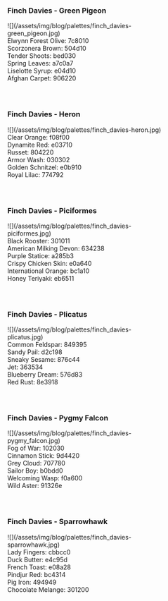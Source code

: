 <style>
div.palette_image {
  display: inline-block;
  width: 70%;
  max-width: 100%;
}

div.palette_colors {
  display: inline-block;
  width: auto;
  min-width: 100px;
  margin-bottom: 40px;
}
</style>

### Finch Davies - Green Pigeon
<div class="palette_image" markdown="span">![](/assets/img/blog/palettes/finch_davies-green_pigeon.jpg)</div>
<div class="palette_colors">Elwynn Forest Olive: 7c8010<br>Scorzonera Brown: 504d10<br>Tender Shoots: bed030<br>Spring Leaves: a7c0a7<br>Liselotte Syrup: e04d10<br>Afghan Carpet: 906220</div>


### Finch Davies - Heron
<div class="palette_image" markdown="span">![](/assets/img/blog/palettes/finch_davies-heron.jpg)</div>
<div class="palette_colors">Clear Orange: f08f00<br>Dynamite Red: e03710<br>Russet: 804220<br>Armor Wash: 030302<br>Golden Schnitzel: e0b910<br>Royal Lilac: 774792</div>


### Finch Davies - Piciformes
<div class="palette_image" markdown="span">![](/assets/img/blog/palettes/finch_davies-piciformes.jpg)</div>
<div class="palette_colors">Black Rooster: 301011<br>American Milking Devon: 634238<br>Purple Statice: a285b3<br>Crispy Chicken Skin: e0a640<br>International Orange: bc1a10<br>Honey Teriyaki: eb6511</div>


### Finch Davies - Plicatus
<div class="palette_image" markdown="span">![](/assets/img/blog/palettes/finch_davies-plicatus.jpg)</div>
<div class="palette_colors">Common Feldspar: 849395<br>Sandy Pail: d2c198<br>Sneaky Sesame: 876c44<br>Jet: 363534<br>Blueberry Dream: 576d83<br>Red Rust: 8e3918</div>


### Finch Davies - Pygmy Falcon
<div class="palette_image" markdown="span">![](/assets/img/blog/palettes/finch_davies-pygmy_falcon.jpg)</div>
<div class="palette_colors">Fog of War: 102030<br>Cinnamon Stick: 9d4420<br>Grey Cloud: 707780<br>Sailor Boy: b0bdd0<br>Welcoming Wasp: f0a600<br>Wild Aster: 91326e</div>


### Finch Davies - Sparrowhawk
<div class="palette_image" markdown="span">![](/assets/img/blog/palettes/finch_davies-sparrowhawk.jpg)</div>
<div class="palette_colors">Lady Fingers: cbbcc0<br>Duck Butter: e4c95d<br>French Toast: e08a28<br>Pindjur Red: bc4314<br>Pig Iron: 494949<br>Chocolate Melange: 301200</div>


